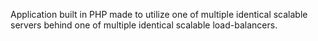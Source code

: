Application built in PHP made to utilize one of multiple identical scalable servers behind one of multiple identical scalable load-balancers.
